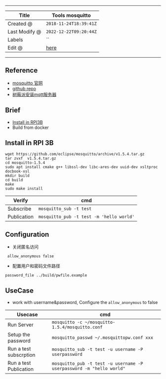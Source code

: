 -----

| Title         | Tools mosquitto                                      |
| ------------- | ---------------------------------------------------- |
| Created @     | `2018-11-24T18:39:41Z`                               |
| Last Modify @ | `2022-12-22T09:20:44Z`                               |
| Labels        | \`\`                                                 |
| Edit @        | [here](https://github.com/junxnone/xwiki/issues/142) |

-----

## Reference

  - [mosquitto 官网](http://mosquitto.org/)
  - [github repo](https://github.com/eclipse/mosquitto)
  - [树莓派安装mqtt服务器](https://blog.csdn.net/ruoyunliufeng/article/details/79174799)

## Brief

  - [Install in RPI3B]()
  - Build from docker

## Install in RPI 3B

    wget https://github.com/eclipse/mosquitto/archive/v1.5.4.tar.gz
    tar zvxf  v1.5.4.tar.gz
    cd mosquitto-1.5.4
    sudo apt install cmake g++ libssl-dev libc-ares-dev uuid-dev xsltproc docbook-xsl
    mkdir build
    cd build
    make 
    sudo make install

| Verify      | cmd                                      |
| ----------- | ---------------------------------------- |
| Subscribe   | `mosquitto_sub -t test`                  |
| Publication | `mosquitto_pub -t test -m 'hello world'` |

## Configuration

  - 关闭匿名访问

<!-- end list -->

``` 
 allow_anonymous false
```

  - 配置用户和密码文件路径

<!-- end list -->

    password_file ../build/pwfile.example

## UseCase

  - work with username\&password, Configure the `allow_anonymous` to
    false

| Usecase                | cmd                                                                  |
| ---------------------- | -------------------------------------------------------------------- |
| Run Server             | `mosquitto -c ~/mosquitto-1.5.4/mosquitto.conf`                      |
| Setup the password     | `mosquitto_passwd ~/.mosquittopw.conf xxx`                           |
| Run a test subscrption | `mosquitto_sub -t test -u username -P userpassword`                  |
| Run a test Publication | `mosquitto_pub -t test -u username -P userpassword -m "hello world"` |
